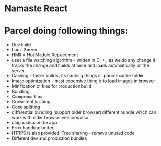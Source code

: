 # Namaste React

# Parcel doing following things:
- Dev build
- Local Server
- HMR = Hot Module Replacement
- uses a file watching algorithm - written in C++ , as we do any change it tracks the change and builds at once and loads automatically on the server
- Caching - faster builds , its caching things in .parcel-cache folder
- Image optimization - most expensive thing is to load images in browser
- Minification of files for production build
- Bundling
- Compress files
- Consistent hashing
- Code splitting
- differential bundling (support older browser) different bundle which can work with older browser versions also
- diagnostics of the app
- Error handling better
-  HTTPS is also provided
-Tree shaking - remove unused code 
- Different dev and production bundles
